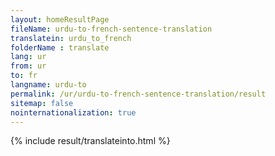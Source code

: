```yaml
---
layout: homeResultPage
fileName: urdu-to-french-sentence-translation
translatein: urdu_to_french
folderName : translate
lang: ur
from: ur
to: fr
langname: urdu-to
permalink: /ur/urdu-to-french-sentence-translation/result
sitemap: false
nointernationalization: true
---
```

{% include result/translateinto.html %}

<script src="/js/result/translation.js" data-foldername="{{page.folderName}}" data-lang="{{page.lang}}"></script>
